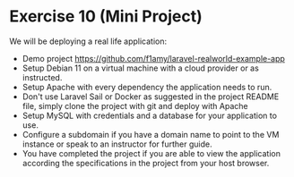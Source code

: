 # Exercise 10 (Mini Project)

We will be deploying a real life application:

- Demo project <https://github.com/f1amy/laravel-realworld-example-app>
- Setup Debian 11 on a virtual machine with a cloud provider or as instructed.
- Setup Apache with every dependency the application needs to run.
- Don't use Laravel Sail or Docker as suggested in the project README file, simply clone the project with git and deploy with Apache
- Setup MySQL with credentials and a database for your application to use.
- Configure a subdomain if you have a domain name to point to the VM instance or speak to an instructor for further guide.
- You have completed the project if you are able to view the application according the specifications in the project from your host browser.
